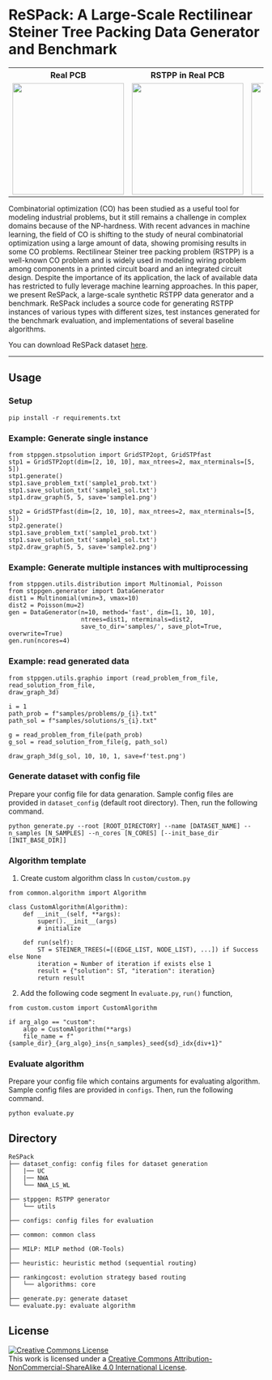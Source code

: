 # ReSPack: A Large-Scale Rectilinear Steiner Tree Packing Data Generator and Benchmark

<table style="text-align:center; margin:auto;">
  <tr>
    <th style="text-align:center; margin:auto;">Real PCB</th>
    <th style="text-align:center; margin:auto;">RSTPP in Real PCB</th>
    <th style="text-align:center; margin:auto;">RSTPP in ReSPack</th>
  </tr>
  <tr>
    <td><img src="asset/realpcb_sample1.jpg" width="220" height="220"/></td>
    <td><img src="asset/realpcb_rstpp_sample1.jpg" width="220" height="220"/></td>
    <td><img src="asset/respack_rstpp_sample1.jpg" width="220" height="220"/></td>
  </tr>
</table>

Combinatorial optimization (CO) has been studied as a useful tool for modeling industrial problems, but it still remains a challenge in complex domains because of the NP-hardness.
With recent advances in machine learning, the field of CO is shifting to the study of neural combinatorial optimization using a large amount of data, showing promising results in some CO problems.
Rectilinear Steiner tree packing problem (RSTPP) is a well-known CO problem and is widely used in modeling wiring problem among components in a printed circuit board and an integrated circuit design.
Despite the importance of its application, the lack of available data has restricted to fully leverage machine learning approaches.
In this paper, we present ReSPack, a large-scale synthetic RSTPP data generator and a benchmark.
ReSPack includes a source code for generating RSTPP instances of various types with different sizes, test instances generated for the benchmark evaluation, and implementations of several baseline algorithms.

You can download ReSPack dataset [here](http://dx.doi.org/10.17605/OSF.IO/BJ9R3).

-------------

## Usage

### Setup
```
pip install -r requirements.txt
```

### Example: Generate single instance
```
from stppgen.stpsolution import GridSTP2opt, GridSTPfast
stp1 = GridSTP2opt(dim=[2, 10, 10], max_ntrees=2, max_nterminals=[5, 5])
stp1.generate()
stp1.save_problem_txt('sample1_prob.txt')
stp1.save_solution_txt('sample1_sol.txt')
stp1.draw_graph(5, 5, save='sample1.png')

stp2 = GridSTPfast(dim=[2, 10, 10], max_ntrees=2, max_nterminals=[5, 5])
stp2.generate()
stp1.save_problem_txt('sample1_prob.txt')
stp1.save_solution_txt('sample1_sol.txt')
stp2.draw_graph(5, 5, save='sample2.png')
```


### Example: Generate multiple instances with multiprocessing
```
from stppgen.utils.distribution import Multinomial, Poisson
from stppgen.generator import DataGenerator
dist1 = Multinomial(vmin=3, vmax=10)
dist2 = Poisson(mu=2)
gen = DataGenerator(n=10, method='fast', dim=[1, 10, 10],
                    ntrees=dist1, nterminals=dist2,
                    save_to_dir='samples/', save_plot=True, overwrite=True)
gen.run(ncores=4)
```

### Example: read generated data
```
from stppgen.utils.graphio import (read_problem_from_file, read_solution_from_file, 
draw_graph_3d)

i = 1
path_prob = f"samples/problems/p_{i}.txt"
path_sol = f"samples/solutions/s_{i}.txt"

g = read_problem_from_file(path_prob)
g_sol = read_solution_from_file(g, path_sol)

draw_graph_3d(g_sol, 10, 10, 1, save=f'test.png')
```


### Generate dataset with config file
Prepare your config file for data genaration. 
Sample config files are provided in `dataset_config` (default root directory). 
Then, run the following command.
```
python generate.py --root [ROOT_DIRECTORY] --name [DATASET_NAME] --n_samples [N_SAMPLES] --n_cores [N_CORES] [--init_base_dir [INIT_BASE_DIR]]
```



### Algorithm template
1. Create custom algorithm class
In `custom/custom.py`
```
from common.algorithm import Algorithm

class CustomAlgorithm(Algorithm):
    def __init__(self, **args):
        super().__init__(args)
        # initialize
    
    def run(self):
        ST = STEINER_TREES(=[(EDGE_LIST, NODE_LIST), ...]) if Success else None
        iteration = Number of iteration if exists else 1
        result = {"solution": ST, "iteration": iteration}
        return result
```

2. Add the following code segment 
In `evaluate.py`, `run()` function,
```
from custom.custom import CustomAlgorithm

if arg_algo == "custom":
    algo = CustomAlgorithm(**args)
    file_name = f"{sample_dir}_{arg_algo}_ins{n_samples}_seed{sd}_idx{div+1}"
```

### Evaluate algorithm
Prepare your config file which contains arguments for evaluating algorithm. 
Sample config files are provided in `configs`. 
Then, run the following command.
```
python evaluate.py
```


## Directory
```
ReSPack  
├── dataset_config: config files for dataset generation  
│   |── UC  
│   |── NWA  
│   └── NWA_LS_WL  
│   
├── stppgen: RSTPP generator  
│   └── utils  
│  
├── configs: config files for evaluation  
│  
├── common: common class  
│  
├── MILP: MILP method (OR-Tools)  
│  
├── heuristic: heuristic method (sequential routing)  
│  
├── rankingcost: evolution strategy based routing  
│   └── algorithms: core  
│  
├── generate.py: generate dataset  
└── evaluate.py: evaluate algorithm
```

## License
<a rel="license" href="http://creativecommons.org/licenses/by-nc-sa/4.0/"><img alt="Creative Commons License" style="border-width:0" src="https://i.creativecommons.org/l/by-nc-sa/4.0/88x31.png" /></a><br />This work is licensed under a <a rel="license" href="http://creativecommons.org/licenses/by-nc-sa/4.0/">Creative Commons Attribution-NonCommercial-ShareAlike 4.0 International License</a>.

